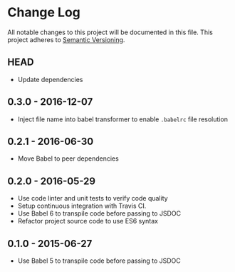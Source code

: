 # Change Log

All notable changes to this project will be documented in this file.
This project adheres to [Semantic Versioning](http://semver.org/).

## HEAD

* Update dependencies

## 0.3.0 - 2016-12-07

* Inject file name into babel transformer to enable `.babelrc` file resolution

## 0.2.1 - 2016-06-30

* Move Babel to peer dependencies

## 0.2.0 - 2016-05-29

* Use code linter and unit tests to verify code quality
* Setup continuous integration with Travis CI.
* Use Babel 6 to transpile code before passing to JSDOC
* Refactor project source code to use ES6 syntax

## 0.1.0 - 2015-06-27

* Use Babel 5 to transpile code before passing to JSDOC
